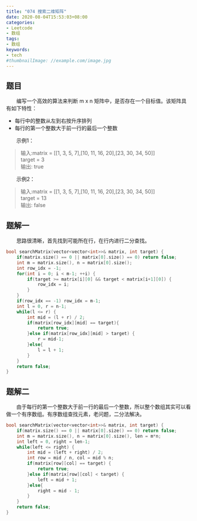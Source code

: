 ```yaml
---
title: "074 搜索二维矩阵"
date: 2020-08-04T15:53:03+08:00
categories:
- Leetcode
- 数组
tags:
- 数组
keywords:
- tech
#thumbnailImage: //example.com/image.jpg
---
```


<!--more-->
## 题目
　　编写一个高效的算法来判断 m x n 矩阵中，是否存在一个目标值。该矩阵具有如下特性：
- 每行中的整数从左到右按升序排列
- 每行的第一个整数大于前一行的最后一个整数

　　示例1：
> 输入:matrix = [[1,   3,  5,  7],[10, 11, 16, 20],[23, 30, 34, 50]]  
> target = 3  
> 输出: true

　　示例2：
> 输入:matrix = [[1,   3,  5,  7],[10, 11, 16, 20],[23, 30, 34, 50]]  
> target = 13  
> 输出: false

## 题解一
　　思路很清晰，首先找到可能所在行，在行内进行二分查找。

```cpp
bool searchMatrix(vector<vector<int>>& matrix, int target) {
    if(matrix.size() == 0 || matrix[0].size() == 0) return false;
    int m = matrix.size(), n = matrix[0].size();
    int row_idx = -1;
    for(int i = 0; i < m-1; ++i) {
        if(target >= matrix[i][0] && target < matrix[i+1][0]) {
            row_idx = i;
        }
    }
    if(row_idx == -1) row_idx = m-1;
    int l = 0, r = n-1;
    while(l <= r) {
        int mid = (l + r) / 2;
        if(matrix[row_idx][mid] == target){
            return true;
        }else if(matrix[row_idx][mid] > target) {
            r = mid-1;
        }else{
            l = l + 1;
        }
    }
    return false;
}
```

## 题解二
　　由于每行的第一个整数大于前一行的最后一个整数，所以整个数组其实可以看做一个有序数组。有序数组查找元素，老问题，二分法解决。

```cpp
bool searchMatrix(vector<vector<int>>& matrix, int target) {
    if(matrix.size() == 0 || matrix[0].size() == 0) return false;
    int m = matrix.size(), n = matrix[0].size(), len = m*n;
    int left = 0, right = len-1;
    while(left <= right) {
        int mid = (left + right) / 2;
        int row = mid / n, col = mid % n;
        if(matrix[row][col] == target) {
            return true;
        }else if(matrix[row][col] < target) {
            left = mid + 1;
        }else{
            right = mid - 1;
        }
    }
    return false;
}
```